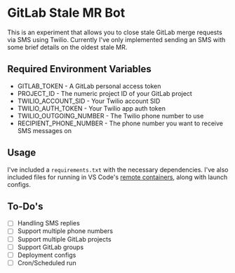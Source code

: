 # GitLab Stale MR Bot

This is an experiment that allows you to close stale GitLab merge requests via
SMS using Twilio. Currently I've only implemented sending an SMS with some brief details on the oldest stale MR.

## Required Environment Variables

- GITLAB_TOKEN - A GitLab personal access token
- PROJECT_ID - The numeric project ID of your GitLab project
- TWILIO_ACCOUNT_SID - Your Twilio account SID
- TWILIO_AUTH_TOKEN - Your Twilio app auth token
- TWILIO_OUTGOING_NUMBER - The Twilio phone number to use
- RECIPIENT_PHONE_NUMBER - The phone number you want to receive SMS messages on

## Usage

I've included a `requirements.txt` with the necessary dependencies. I've also included
files for running in VS Code's [remote containers](https://code.visualstudio.com/docs/remote/containers), along with launch configs.

## To-Do's

- [ ] Handling SMS replies
- [ ] Support multiple phone numbers
- [ ] Support multiple GitLab projects
- [ ] Support GitLab groups
- [ ] Deployment configs
- [ ] Cron/Scheduled run